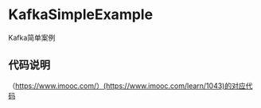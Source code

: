 # KafkaSimpleExample
Kafka简单案例

## 代码说明
（https://www.imooc.com/）(https://www.imooc.com/learn/1043)的对应代码
